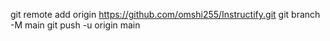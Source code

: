 git remote add origin https://github.com/omshi255/Instructify.git
git branch -M main
git push -u origin main
